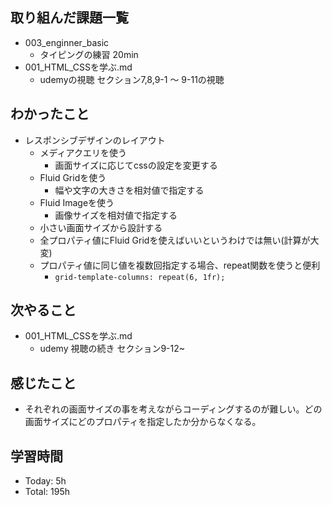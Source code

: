 ## 取り組んだ課題一覧
- 003_enginner_basic
  - タイピングの練習 20min
- 001_HTML_CSSを学ぶ.md
  - udemyの視聴 セクション7,8,9-1 〜 9-11の視聴
## わかったこと
- レスポンシブデザインのレイアウト
  - メディアクエリを使う
    - 画面サイズに応じてcssの設定を変更する
  - Fluid Gridを使う
    - 幅や文字の大きさを相対値で指定する
  - Fluid Imageを使う
    - 画像サイズを相対値で指定する
  - 小さい画面サイズから設計する
  - 全プロパティ値にFluid Gridを使えばいいというわけでは無い(計算が大変)
  - プロパティ値に同じ値を複数回指定する場合、repeat関数を使うと便利
    - `grid-template-columns: repeat(6, 1fr);`
## 次やること
- 001_HTML_CSSを学ぶ.md
  - udemy 視聴の続き セクション9-12~
## 感じたこと
  - それぞれの画面サイズの事を考えながらコーディングするのが難しい。どの画面サイズにどのプロパティを指定したか分からなくなる。
## 学習時間
- Today: 5h
- Total: 195h